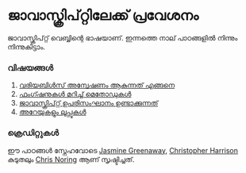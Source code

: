 # ജാവാസ്ക്രിപ്റ്റിലേക്ക് പ്രവേശനം

ജാവാസ്ക്രിപ്റ്റ് വെബ്ബിന്റെ ഭാഷയാണ്. ഇന്നത്തെ നാല് പാഠങ്ങളിൽ നിന്നും നിന്നുകിട്ടാം.

### വിഷയങ്ങൾ

1. [വരിയബിൾസ് അന്വേഷണം ആകുന്നത് എങ്ങനെ](../1-data-types/translations/README.de.md)
2. [ഫംഗ്ഷനുകൾ മറിച്ച് മെതോഡുകൾ](../2-functions-methods/translations/README.de.md)
3. [ജാവാസ്ക്രിപ്റ്റ് ഉപരിസംഘാനം ഉണ്ടാക്കുന്നത്](../3-making-decisions/translations/README.de.md)
4. [അറേയുകളും ലൂപ്സുകൾ](../4-arrays-loops/translations/README.de.md)

### ക്രെഡിറ്റുകൾ

ഈ പാഠങ്ങൾ സ്നേഹവോടെ [Jasmine Greenaway](https://twitter.com/paladique), [Christopher Harrison](https://twitter.com/geektrainer) കുടുതലും [Chris Noring](https://twitter.com/chris_noring) ആണ് സൃഷ്ടിച്ചത്.
